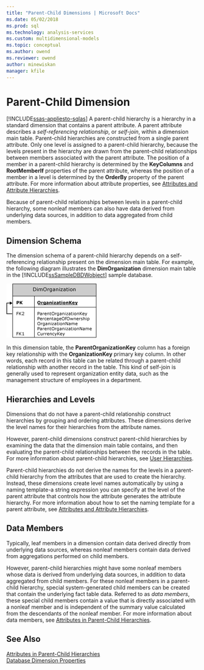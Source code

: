 ```yaml
---
title: "Parent-Child Dimensions | Microsoft Docs"
ms.date: 05/02/2018
ms.prod: sql
ms.technology: analysis-services
ms.custom: multidimensional-models
ms.topic: conceptual
ms.author: owend
ms.reviewer: owend
author: minewiskan
manager: kfile
---
```

# Parent-Child Dimension
[!INCLUDE[ssas-appliesto-sqlas](../includes/ssas-appliesto-sqlas.md)]
  A parent-child hierarchy is a hierarchy in a standard dimension that contains a parent attribute. A parent attribute describes a *self-referencing relationship*, or *self-join*, within a dimension main table. Parent-child hierarchies are constructed from a single parent attribute. Only one level is assigned to a parent-child hierarchy, because the levels present in the hierarchy are drawn from the parent-child relationships between members associated with the parent attribute. The position of a member in a parent-child hierarchy is determined by the **KeyColumns** and **RootMemberIf** properties of the parent attribute, whereas the position of a member in a level is determined by the **OrderBy** property of the parent attribute. For more information about attribute properties, see [Attributes and Attribute Hierarchies](../../analysis-services/multidimensional-models-olap-logical-dimension-objects/attributes-and-attribute-hierarchies.md).  
  
 Because of parent-child relationships between levels in a parent-child hierarchy, some nonleaf members can also have data derived from underlying data sources, in addition to data aggregated from child members.  
  
## Dimension Schema  
 The dimension schema of a parent-child hierarchy depends on a self-referencing relationship present on the dimension main table. For example, the following diagram illustrates the **DimOrganization** dimension main table in the [!INCLUDE[ssSampleDBDWobject](../includes/sssampledbdwobject-md.md)] sample database.  
  
 ![Self-referencing join in DimOrganization table](../../analysis-services/multidimensional-models/media/dimorganization.gif "Self-referencing join in DimOrganization table")  
  
 In this dimension table, the **ParentOrganizationKey** column has a foreign key relationship with the **OrganizationKey** primary key column. In other words, each record in this table can be related through a parent-child relationship with another record in the table. This kind of self-join is generally used to represent organization entity data, such as the management structure of employees in a department.  
  
## Hierarchies and Levels  
 Dimensions that do not have a parent-child relationship construct hierarchies by grouping and ordering attributes. These dimensions derive the level names for their hierarchies from the attribute names.  
  
 However, parent-child dimensions construct parent-child hierarchies by examining the data that the dimension main table contains, and then evaluating the parent-child relationships between the records in the table. For more information about parent-child hierarchies, see [User Hierarchies](../../analysis-services/multidimensional-models-olap-logical-dimension-objects/user-hierarchies.md).  
  
 Parent-child hierarchies do not derive the names for the levels in a parent-child hierarchy from the attributes that are used to create the hierarchy. Instead, these dimensions create level names automatically by using a naming template-a string expression you can specify at the level of the parent attribute that controls how the attribute generates the attribute hierarchy. For more information about how to set the naming template for a parent attribute, see [Attributes and Attribute Hierarchies](../../analysis-services/multidimensional-models-olap-logical-dimension-objects/attributes-and-attribute-hierarchies.md).  
  
## Data Members  
 Typically, leaf members in a dimension contain data derived directly from underlying data sources, whereas nonleaf members contain data derived from aggregations performed on child members.  
  
 However, parent-child hierarchies might have some nonleaf members whose data is derived from underlying data sources, in addition to data aggregated from child members. For these nonleaf members in a parent-child hierarchy, special system-generated child members can be created that contain the underlying fact table data. Referred to as *data members*, these special child members contain a value that is directly associated with a nonleaf member and is independent of the summary value calculated from the descendants of the nonleaf member. For more information about data members, see [Attributes in Parent-Child Hierarchies](../../analysis-services/multidimensional-models/parent-child-dimension-attributes.md).  
  
## See Also  
 [Attributes in Parent-Child Hierarchies](../../analysis-services/multidimensional-models/parent-child-dimension-attributes.md)   
 [Database Dimension Properties](../../analysis-services/multidimensional-models-olap-logical-dimension-objects/database-dimension-properties.md)  
  
  
